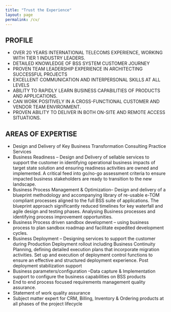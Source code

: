 ```yaml
---
title: "Trust the Experience"
layout: page
permalink: /cv/
---
```


##  **PROFILE**
 
+	OVER 20 YEARS INTERNATIONAL TELECOMS EXPERIENCE, WORKING WITH TIER 1 INDUSTRY LEADERS.
+	DETAILED KNOWLEDGE OF BSS SYSTEM CUSTOMER JOURNEY 
+	PROVEN TEAM LEADERSHIP EXPERIENCE IN ARCHITECTING SUCCESSFUL PROJECTS
+	EXCELLENT COMMUNICATION AND INTERPERSONAL SKILLS AT ALL LEVELS
+	ABILITY TO RAPIDLY LEARN BUSINESS CAPABILITIES OF PRODUCTS AND APPLICATIONS. 
+	CAN WORK POSITIVELY IN A CROSS-FUNCTIONAL  CUSTOMER AND VENDOR TEAM ENVIRONMENT. 
+	PROVEN ABILITY TO DELIVER IN BOTH ON-SITE AND REMOTE ACCESS SITUATIONS.

##  **AREAS OF EXPERTISE**
 
+	Design and Delivery of Key Business Transformation Consulting Practice Services
+	Business Readiness – Design and Delivery of sellable services to support the customer in identifying operational business impacts of target state solution and ensuring readiness activities are owned and implemented. A critical feed into go/no-go assessment criteria to ensure impacted business stakeholders are ready to transition to the new landscape.
+	Business Process Management & Optimization– Design and delivery of a blueprint methodology and accompanying library of re-usable e-TOM compliant processes aligned to the full BSS suite of applications. The blueprint approach significantly reduced timelines for key waterfall and agile design and testing phases. Analysing Business processes and identifying process improvement opportunities.
+	Business Process driven sandbox development – using business process to plan sandbox roadmap and facilitate expedited development cycles. 
+	Business Deployment – Designing services to support the customer during Production Deployment rollout including Business Continuity Planning, defining detailed execution plans that incorporate migration activities. Set up and execution of deployment control functions to ensure an effective and structured deployment experience. Post deployment stabilization support
+	Business parameters/configuration –Data capture & Implementation support to configure the business capabilities on BSS products
+   End to end process focused requirements management quality assurance.
+   Statement of work quality assurance
+	Subject matter expert for CRM, Billing, Inventory & Ordering products at all phases of the project lifecycle

